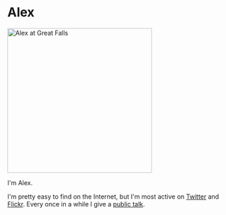 <!-- title: Alex -->
<!-- categories: pages -->
<!-- tags: alex,twitter,flickr,talks -->
<!-- published: 2014-11-10T12:31:00-05:00 -->
<!-- updated: 2020-08-09T08:21:00-05:00 -->
<!-- summary: I'm Alex. -->

# Alex

<img src="images/profile_greatfalls_326.jpg" height="326" width="326" alt="Alex at Great Falls">

I'm Alex.

I'm pretty easy to find on the Internet, but I'm most active on [Twitter](https://twitter.com/technmsg) and [Flickr](https://www.flickr.com/photos/techmsg/). Every once in a while I give a [public talk](/v2/talks.html).
